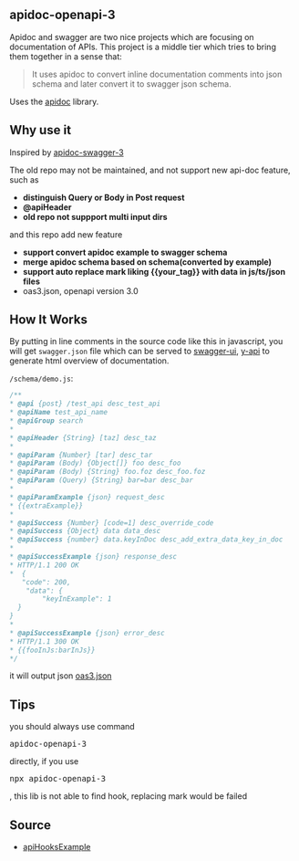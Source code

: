 ## apidoc-openapi-3

Apidoc and swagger are two nice projects which are focusing on documentation of APIs. 
This project is a middle tier which tries to bring them together in a sense that:
> It uses apidoc to convert inline documentation comments into json schema and later convert it to swagger json schema.

Uses the [apidoc](https://github.com/apidoc/apidoc) library.

## Why use it
Inspired by [apidoc-swagger-3](https://github.com/amanoooo/apidoc-swagger-3)  

The old repo may not be maintained, and not support new api-doc feature,  
such as

- **distinguish Query or Body in Post request**  
- **@apiHeader**
- **old repo not suppport multi input dirs**

and this repo add new feature  

- **support convert apidoc example to swagger schema**
- **merge apidoc schema based on schema(converted by example)**
- **support auto replace mark liking {{your_tag}} with data in js/ts/json files**
- oas3.json, openapi version 3.0


## How It Works

By putting in line comments in the source code like this in javascript, you will get `swagger.json` file which can be served to [swagger-ui](https://github.com/swagger-api/swagger-ui), [y-api](https://github.com/YMFE/yapi) to generate html overview of documentation.

`/schema/demo.js`:
```js
/**
* @api {post} /test_api desc_test_api
* @apiName test_api_name
* @apiGroup search
*
* @apiHeader {String} [taz] desc_taz
*
* @apiParam {Number} [tar] desc_tar
* @apiParam (Body) {Object[]} foo desc_foo
* @apiParam (Body) {String} foo.foz desc_foo.foz
* @apiParam (Query) {String} bar=bar desc_bar
*
* @apiParamExample {json} request_desc
* {{extraExample}}
*
* @apiSuccess {Number} [code=1] desc_override_code
* @apiSuccess {Object} data data_desc
* @apiSuccess {number} data.keyInDoc desc_add_extra_data_key_in_doc
*
* @apiSuccessExample {json} response_desc
* HTTP/1.1 200 OK
*  {
   "code": 200,
    "data": {
        "keyInExample": 1
  }
}
*
* @apiSuccessExample {json} error_desc
* HTTP/1.1 300 OK
* {{fooInJs:barInJs}}
*/
```


it will output json [oas3.json](./doc/swagger.json)

## Tips
you should always use command <pre>apidoc-openapi-3</pre> directly, if you use <pre>npx apidoc-openapi-3</pre>, this lib is not able to find hook, replacing mark would be failed


## Source
* [apiHooksExample](https://github.com/apidoc/apidoc-plugin-test)
